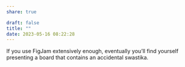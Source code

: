 ```yaml
---
share: true

draft: false
title: ""
date: 2023-05-16 08:22:28
---
```


If you use FigJam extensively enough, eventually you’ll find yourself presenting a board that contains an accidental swastika.
